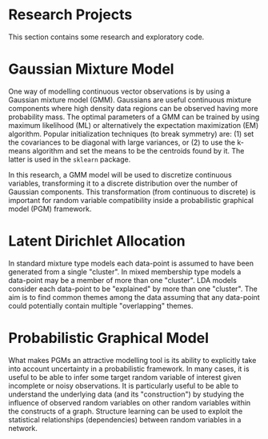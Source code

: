 Research Projects
=================

This section contains some research and exploratory code.

Gaussian Mixture Model
======================

One way of modelling continuous vector observations is by using a Gaussian mixture model (GMM). Gaussians are useful continuous mixture components where high density data regions can be observed having more probability mass. The optimal parameters of a GMM can be trained by using maximum likelihood (ML) or alternatively the expectation maximization (EM) algorithm. Popular initialization techniques (to break symmetry) are: (1) set the covariances to be diagonal with large variances, or (2) to use the k-means algorithm and set the means to be the centroids found by it. The latter is used in the `sklearn` package. 

In this research, a GMM model will be used to discretize continuous variables, transforming it to a discrete distribution over the number of Gaussian components. This transformation (from continuous to discrete) is important for random variable compatibility inside a probabilistic graphical model (PGM) framework.  

Latent Dirichlet Allocation
===========================

In standard mixture type models each data-point is assumed to have been generated from a single "cluster". In mixed membership type models a data-point may be a member of more than one "cluster". LDA models consider each data-point to be "explained" by more than one "cluster". The aim is to find common themes among the data assuming that any data-point could potentially contain multiple "overlapping" themes.

Probabilistic Graphical Model
=============================

What makes PGMs an attractive modelling tool is its ability to explicitly take into account uncertainty in a probabilistic framework. In many cases, it is useful to be able to infer some target random variable of interest given incomplete or noisy observations. It is particularly useful to be able to understand the underlying data (and its "construction") by studying the influence of observed random variables on other random variables within the constructs of a graph. Structure learning can be used to exploit the statistical relationships (dependencies) between random variables in a network.  

